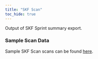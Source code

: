 ```yaml
---
title: "SKF Scan"
toc_hide: true
---
```

Output of SKF Sprint summary export.

### Sample Scan Data
Sample SKF Scan scans can be found [here](https://github.com/DefectDojo/django-DefectDojo/tree/master/unittests/scans/skf).

